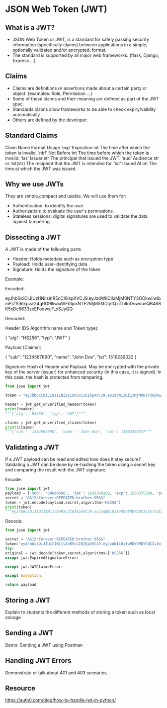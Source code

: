 # JSON Web Token (JWT)
## What is a JWT?
- JSON Web Token or JWT, is a standard for safely passing security information (specifically claims) between applications in a simple, optionally validated and/or encrypted, format.
- The standard is supported by all major web frameworks. (flask, Django, Express ...)
## Claims
- Claims are definitions or assertions made about a certain party or object. (examples: Role, Permission ...)
- Some of these claims and their meaning are defined as part of the JWT spec. 
- Standards claims allow frameworks to be able to check expiry/validity automatically
- Others are defined by the developer.
## Standard Claims
Claim	Name	    Format	Usage
‘exp’	Expiration	int	    The time after which the token is invalid.
‘nbf’	Not Before	int	    The time before which the token is invalid.
‘iss’	Issuer	    str	    The principal that issued the JWT.
‘aud’	Audience	str or list(str)	The recipient that the JWT is intended for.
‘iat’	Issued At	int	    The time at which the JWT was issued.
## Why we use JWTs
They are simple,compact and usable.
We will use them for:
- Authentication: to identify the user.
- Authorization: to evaluate the user's permissions.
- Stateless sessions: digital signatures are used to validate the data against tampering.
## Dissecting a JWT
A JWT is made of the following parts
- Header: Holds metadata such as encryption type
- Payload: Holds user-identifying data
- Signature: Holds the signature of the token

Example:

Encoded:

eyJhbGciOiJIUzI1NiIsInR5cCI6IkpXVCJ9.eyJzdWIiOiIxMjM0NTY3ODkwIiwibmFtZSI6IkpvaG4gRG9lIiwiaWF0IjoxNTE2MjM5MDIyfQ.cThIIoDvwdueQB468K5xDc5633seEFoqwxjF_xSJyQQ 

Decoded:

Header (DS Algorithm name and Token type):

{
  "alg": "HS256",
  "typ": "JWT"
}

Payload (Claims):

{
  "sub": "1234567890",
  "name": "John Doe",
  "iat": 1516239022
}

Signature:
Hash of Header and Payload. May be encrypted with the private key of the server (issuer) for enhanced security (in this case, it is signed). In this case, the hash is protected from tampering.

```Python
from jose import jwt

token = "eyJhbGciOiJIUzI1NiIsInR5cCI6IkpXVCJ9.eyJzdWIiOiIxMjM0NTY3ODkwIiwibmFtZSI6IkpvaG4gRG9lIiwiaWF0IjoxNTE2MjM5MDIyfQ.cThIIoDvwdueQB468K5xDc5633seEFoqwxjF_xSJyQQ"

header = jwt.get_unverified_header(token)
print(header)
"""{'alg': 'HS256', 'typ': 'JWT'}"""

claims = jwt.get_unverified_claims(token)
print(claims)
"""{'sub': '1234567890', 'name': 'John Doe', 'iat': 1516239022}"""
```

## Validating a JWT
If a JWT payload can be read and edited how does it stay secure?
Validating a JWT can be done by re-hashing the token using a secret key and comparing the result with the JWT signature.

Encode:

```Python
from jose import jwt
payload = {'sub': '00690698', 'iat': 1636368108, 'exp': 1636375308, 'permissions': ['get:students']}
secret = "&&12:forever:REPEATED:brother:95&&"
token = jwt.encode(payload,secret,algorithm='HS256')
print(token)
"""eyJhbGciOiJIUzI1NiIsInR5cCI6IkpXVCJ9.eyJzdWIiOiIwMDY5MDY5OCIsImlhdCI6MTYzNjM2ODEwOCwiZXhwIjoxNjM2Mzc1MzA4LCJwZXJtaXNzaW9ucyI6WyJnZXQ6c3R1ZGVudHMiXX0.fYf45h6njtBfWQdBbtjupxLUiDw3r1yqGX2Hoj97r4E"""
```

Decode:
```Python
from jose import jwt

secret = "&&12:forever:REPEATED:brother:95&&"
token="eyJhbGciOiJIUzI1NiIsInR5cCI6IkpXVCJ9.eyJzdWIiOiIwMDY5MDY5OCIsImlhdCI6MTYzNjM2ODEwOCwiZXhwIjoxNjM2Mzc1MzA4LCJwZXJtaXNzaW9ucyI6WyJnZXQ6c3R1ZGVudHMiXX0.fYf45h6njtBfWQdBbtjupxLUiDw3r1yqGX2Hoj97r4E"
try:
original = jwt.decode(token,secret,algorithms=['HS256'])
except jwt.ExpiredSignatureError:

except jwt.JWTClaimsError:

except Exception:

return payload
```



## Storing a JWT
Explain to students the different methods of storing a token such as local storage
## Sending a JWT
Demo: Sending a JWT using Postman
## Handling JWT Errors
Demonstrate or talk about 401 and 403 scenarios.

## Resource
https://auth0.com/blog/how-to-handle-jwt-in-python/